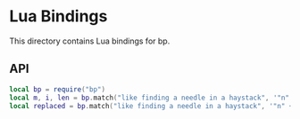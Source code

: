 # Lua Bindings

This directory contains Lua bindings for bp.

## API

```lua
local bp = require("bp")
local m, i, len = bp.match("like finding a needle in a haystack", '"n" +`e "dle"')
local replaced = bp.match("like finding a needle in a haystack", '"n" +`e "dle"', "cat")
```
